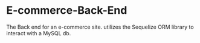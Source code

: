 # E-commerce-Back-End

The Back end for an e-commerce site. utilizes the Sequelize ORM library to interact with a MySQL db.